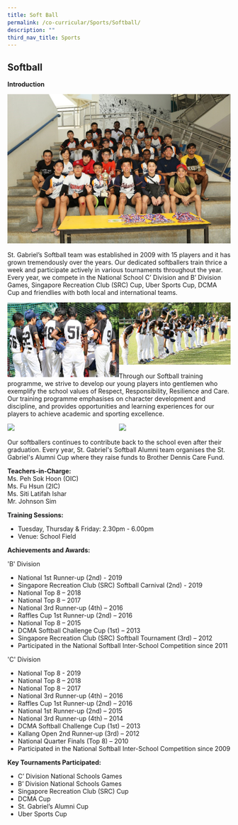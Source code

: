 ```yaml
---
title: Soft Ball
permalink: /co-curricular/Sports/Softball/
description: ""
third_nav_title: Sports
---
```

## Softball 

**Introduction**

![](/images/Softball%20-%201.jpeg)

St. Gabriel’s Softball team was established in 2009 with 15 players and it has grown tremendously over the years. Our dedicated softballers train thrice a week and participate actively in various tournaments throughout the year. Every year, we compete in the National School C’ Division and B’ Division Games, Singapore Recreation Club (SRC) Cup, Uber Sports Cup, DCMA Cup and friendlies with both local and international teams.

<img src="/images/Softball%20-%202.jpeg" 
     style="width:50%;float:left" ><img src="/images/Softball%20-%203.jpeg" 
     style="width:50%">
		 
Through our Softball training programme, we strive to develop our young players into gentlemen who exemplify the school values of Respect, Responsibility, Resilience and Care. Our training programme emphasises on character development and discipline, and provides opportunities and learning experiences for our players to achieve academic and sporting excellence.



<img src="/images/The%20National_s%20B%20Division%20first%20runner%20up%20team%20with%20their%20coach%20and%20teachers%20in-charge.jpeg" 
     style="width:50%;float:left" ><img src="/images/The%20school%20supporting%20softballers%20at%20the%20finals.jpeg" 
     style="width:50%">
		 
Our softballers continues to contribute back to the school even after their graduation. Every year, St. Gabriel's Softball Alumni team organises the St. Gabriel's Alumni Cup where they raise funds to Brother Dennis Care Fund.


**Teachers-in-Charge:**<br>
Ms. Peh Sok Hoon (OIC)<br>
Ms. Fu Hsun (2IC)<br>
Ms. Siti Latifah Ishar<br>
Mr. Johnson Sim

**Training Sessions:**

*   Tuesday, Thursday & Friday: 2.30pm - 6.00pm
*   Venue: School Field


**Achievements and Awards:**<br>

'B' Division
*   National 1st Runner-up (2nd) - 2019
*   Singapore Recreation Club (SRC) Softball Carnival (2nd) - 2019     
*   National Top 8 – 2018
*   National Top 8 – 2017
*   National 3rd Runner-up (4th) – 2016
*   Raffles Cup 1st Runner-up (2nd) – 2016
*   National Top 8 – 2015
*   DCMA Softball Challenge Cup (1st) – 2013
*   Singapore Recreation Club (SRC) Softball Tournament (3rd) – 2012
*   Participated in the National Softball Inter-School Competition since 2011


'C' Division

*   National Top 8 - 2019
*   National Top 8 – 2018
*   National Top 8 – 2017
*   National 3rd Runner-up (4th) – 2016
*   Raffles Cup 1st Runner-up (2nd) – 2016
*   National 1st Runner-up (2nd) – 2015
*   National 3rd Runner-up (4th) – 2014
*   DCMA Softball Challenge Cup (1st) – 2013
*   Kallang Open 2nd Runner-up (3rd) – 2012
*   National Quarter Finals (Top 8) – 2010
*   Participated in the National Softball Inter-School Competition since 2009


**Key Tournaments Participated:**<br>
*   C’ Division National Schools Games<br>
*   B’ Division National Schools Games<br>
*   Singapore Recreation Club (SRC) Cup  
*   DCMA Cup  
*   St. Gabriel’s Alumni Cup  
*   Uber Sports Cup
		 
